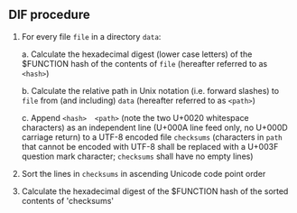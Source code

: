 DIF procedure
-------------

1. For every file `file` in a directory `data`:

    a. Calculate the hexadecimal digest (lower case letters) of the $FUNCTION
       hash of the contents of `file` (hereafter referred to as `<hash>`)

    b. Calculate the relative path in Unix notation (i.e. forward slashes) to
       `file` from (and including) `data` (hereafter referred to as `<path>`)

    c. Append `<hash>  <path>` (note the two U+0020 whitespace characters) as
       an independent line (U+000A line feed only, no U+000D carriage return)
       to a UTF-8 encoded file `checksums` (characters in `path` that cannot
       be encoded with UTF-8 shall be replaced with a U+003F question mark
       character; `checksums` shall have no empty lines)

2. Sort the lines in `checksums` in ascending Unicode code point order

3. Calculate the hexadecimal digest of the $FUNCTION hash of the sorted
   contents of 'checksums'
